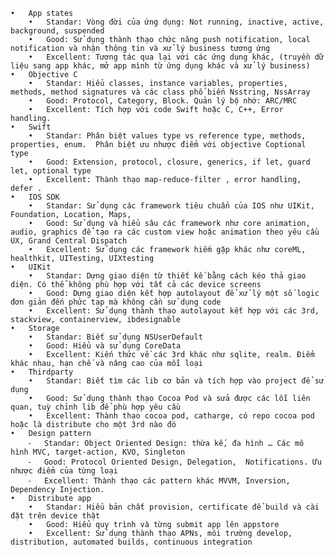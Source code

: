 	•	App states
		•	Standar: Vòng đời của ứng dụng: Not running, inactive, active, background, suspended
		•	Good: Sử dụng thành thạo chức năng push notification, local notification và nhận thông tin và xử lý business tương ứng
		•	Excellent: Tương tác qua lại với các ứng dụng khác, (truyền dữ liệu sang app khác, mở app mình từ ứng dụng khác và xử lý business)
	•	Objective C 
		•	Standar: Hiểu classes, instance variables, properties, methods, method signatures và các class phổ biến Nsstring, NssArray
		•	Good: Protocol, Category, Block. Quản lý bộ nhớ: ARC/MRC
		•	Excellent: Tích hợp với code Swift hoặc C, C++, Error handling.
	•	Swift
		•	Standar: Phân biệt values type vs reference type, methods, properties, enum.  Phân biệt ưu nhược điểm với objective Coptional type
		•	Good: Extension, protocol, closure, generics, if let, guard let, optional type 
		•	Excellent: Thành thạo map-reduce-filter , error handling, defer .
	•	IOS SDK 
		•	Standar: Sử dụng các framework tiêu chuẩn của IOS như UIKit, Foundation, Location, Maps, 
		•	Good: Sử dụng và hiểu sâu các framework như core animation, audio, graphics để tạo ra các custom view hoặc animation theo yêu cầu UX, Grand Central Dispatch  
		•	Excellent: Sử dụng các framework hiếm gặp khác như coreML, healthkit, UITesting, UIXtesting 
	•	UIKit 
		•	Standar: Dựng giao diện từ thiết kế bằng cách kéo thả giao diện. Có thể không phù hợp với tất cả các device screens
		•	Good: Dựng giao diện kết hợp autolayout để xử lý một số logic đơn giản đến phức tạp mà không cần sử dụng code
		•	Excellent: Sử dụng thành thạo autolayout kết hợp với các 3rd, stackview, containerview, ibdesignable 
	•	Storage
		•	Standar: Biết sử dụng NSUserDefault
		•	Good: Hiểu và sử dụng CoreData
		•	Excellent: Kiến thức về các 3rd khác như sqlite, realm. Điểm khác nhau, hạn chế và nâng cao của mỗi loại 
	•	Thirdparty
		•	Standar: Biết tìm các lib cơ bản và tích hợp vào project để sử dụng
		•	Good: Sử dụng thành thạo Cocoa Pod và sửa được các lỗi liên quan, tuỳ chỉnh lib để phù hợp yêu cầu
		•	Excellent: Thành thạo cocoa pod, catharge, có repo cocoa pod hoặc là distribute cho một 3rd nào đó
	•	Design pattern
		⁃	Standar: Object Oriented Design: thừa kế, đa hình … Các mô hình MVC, target-action, KVO, Singleton
		⁃	Good: Protocol Oriented Design, Delegation,  Notifications. Ưu nhược điểm của từng loại
		⁃	Excellent: Thành thạo các pattern khác MVVM, Inversion, Dependency Injection. 
	•	Distribute app
		•	Standar: Hiểu bản chất provision, certificate để build và cài đặt trên device thật
		•	Good: Hiểu quy trình và từng submit app lên appstore 
		•	Excellent: Sử dụng thành thạo APNs, môi trường develop, distribution, automated builds, continuous integration


